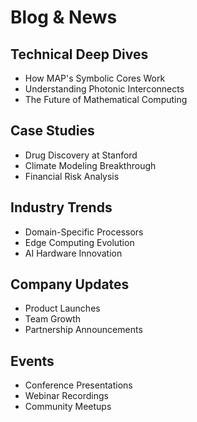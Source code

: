 # Blog & News

## Technical Deep Dives
- How MAP's Symbolic Cores Work
- Understanding Photonic Interconnects
- The Future of Mathematical Computing

## Case Studies
- Drug Discovery at Stanford
- Climate Modeling Breakthrough
- Financial Risk Analysis

## Industry Trends
- Domain-Specific Processors
- Edge Computing Evolution
- AI Hardware Innovation

## Company Updates
- Product Launches
- Team Growth
- Partnership Announcements

## Events
- Conference Presentations
- Webinar Recordings
- Community Meetups 